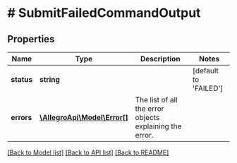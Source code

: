 # # SubmitFailedCommandOutput

## Properties

Name | Type | Description | Notes
------------ | ------------- | ------------- | -------------
**status** | **string** |  | [default to 'FAILED']
**errors** | [**\AllegroApi\Model\Error[]**](Error.md) | The list of all the error objects explaining the error. |

[[Back to Model list]](../../README.md#models) [[Back to API list]](../../README.md#endpoints) [[Back to README]](../../README.md)
